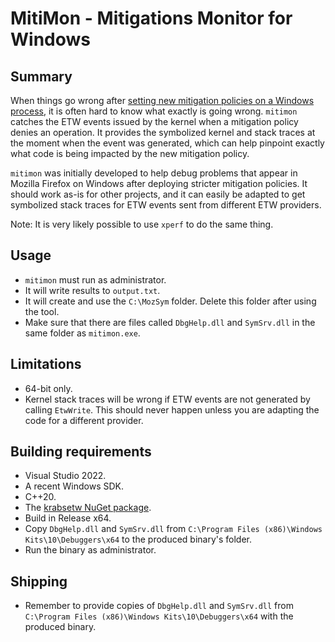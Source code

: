 MitiMon - Mitigations Monitor for Windows
=========================================

Summary
-------

When things go wrong after [setting new mitigation policies on a Windows process](https://learn.microsoft.com/en-us/windows/win32/api/processthreadsapi/nf-processthreadsapi-setprocessmitigationpolicy), it is often hard to know what exactly is going wrong.
`mitimon` catches the ETW events issued by the kernel when a mitigation policy denies an operation.
It provides the symbolized kernel and stack traces at the moment when the event was generated, which can help pinpoint exactly what code is being impacted by the new mitigation policy.

`mitimon` was initially developed to help debug problems that appear in Mozilla Firefox on Windows after deploying stricter mitigation policies.
It should work as-is for other projects, and it can easily be adapted to get symbolized stack traces for ETW events sent from different ETW providers.

Note: It is very likely possible to use `xperf` to do the same thing.

Usage
-----

- `mitimon` must run as administrator.
- It will write results to `output.txt`.
- It will create and use the `C:\MozSym` folder. Delete this folder after using the tool.
- Make sure that there are files called `DbgHelp.dll` and `SymSrv.dll` in the same folder as `mitimon.exe`.

Limitations
-----------

- 64-bit only.
- Kernel stack traces will be wrong if ETW events are not generated by calling `EtwWrite`. This should never happen unless you are adapting the code for a different provider.

Building requirements
---------------------

- Visual Studio 2022.
- A recent Windows SDK.
- C++20.
- The [krabsetw NuGet package](https://www.nuget.org/packages/Microsoft.O365.Security.Krabsetw/).
- Build in Release x64.
- Copy `DbgHelp.dll` and `SymSrv.dll` from `C:\Program Files (x86)\Windows Kits\10\Debuggers\x64` to the produced binary's folder.
- Run the binary as administrator.

Shipping
--------

- Remember to provide copies of `DbgHelp.dll` and `SymSrv.dll` from `C:\Program Files (x86)\Windows Kits\10\Debuggers\x64` with the produced binary.
